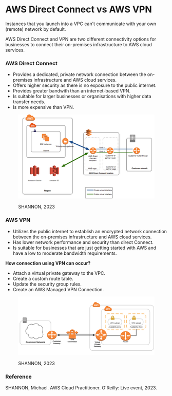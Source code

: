 # AWS Direct Connect vs AWS VPN

Instances that you launch into a VPC can't communicate with your own (remote) network by default.

AWS Direct Connect and VPN are two different connectivity options for businesses to connect their on-premises infrastructure to AWS cloud services.&#x20;



### AWS Direct Connect

* Provides a dedicated, private network connection between the on-premises infrastructure and AWS cloud services.
* Offers higher security as there is no exposure to the public internet.
* Provides greater bandwith than an internet-based VPN.
* Is suitable for larger businesses or organisations with higher data transfer needs.
* Is more expensive than VPN.

<figure><img src=".gitbook/assets/image (1) (1) (1) (1) (1) (1).png" alt=""><figcaption><p>SHANNON, 2023</p></figcaption></figure>

### AWS VPN

* Utilizes the public internet to establish an encrypted network connection between the on-premises infrastructure and AWS cloud services.
* Has lower network performance and security than direct Connect.
* Is suitable for businesses that are just getting started with AWS and have a low to moderate bandwidth requirements.



**How connection using VPN can occur?**&#x20;

* Attach a virtual private gateway to the VPC.
* Create a custom route table.
* Update the security group rules.
* Create an AWS Managed VPN Connection.

<figure><img src=".gitbook/assets/image (11) (1) (1).png" alt=""><figcaption><p>SHANNON, 2023</p></figcaption></figure>





### Reference

SHANNON, Michael. AWS Cloud Practitioner. O'Reilly: Live event, 2023.
